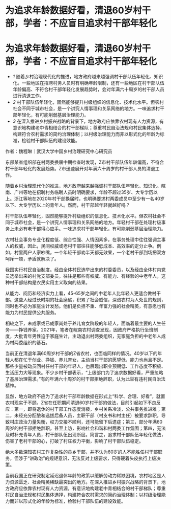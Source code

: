 # 为追求年龄数据好看，清退60岁村干部，学者：不应盲目追求村干部年轻化

# 为追求年龄数据好看，清退60岁村干部，学者：不应盲目追求村干部年轻化

  * _1_ 随着乡村治理现代化的推进，地方政府越来越强调村干部队伍年轻化、知识化。一些地区在招聘村务人员时有明确年龄限制，还有一些地区在村干部队伍年龄偏高、不符合村干部年轻化发展趋势时，会对年满六十周岁的村干部人员进行清退工作。
  * _2_ 村干部队伍年轻化，固然能够提升村级组织的信息化、技术化水平。但农村社会不同于城市社会，是一个讲究人情事理和关系网络的地方。一味追求村干部年轻化，有可能削弱基层治理能力。
  * _3_ 在深入推进乡村振兴战略的背景下，地方政府应依靠农村现有人力资源，有意识地构建老中青相结合的村干部梯队；尊重村民自治法规和村民集体选择，构建符合农村需求的简约治理体制；以村级治理能力而非以形式化的年龄为标准，检验村干部队伍的建设效能。

作者：魏程琳｜武汉大学中国乡村治理研究中心研究员

东部某省组织部在村两委换届中期检查时发现，Z市村干部队伍年龄偏高，不符合村干部年轻化的发展趋势。Z市迅速展开对年满六十周岁的村干部人员的清退工作。

随着乡村治理现代化的推进，地方政府越来越强调村干部队伍年轻化、知识化。皖南、广州等地在招聘村务临聘人员时明确要求，年龄不超过35岁、大专学历以上。浙江等地在2020年村干部换届时，也明确要求村两委成员中至少有一名40岁以下、大专学历以上的青年人。然而，村干部越年轻就越好吗？

村干部队伍年轻化，固然能够提升村级组织的信息化、技术化水平。但农村社会不同于城市社会，是一个讲究人情事理和关系网络的地方。年轻村干部在处理村级事务上未必有老干部得心应手。一味追求村干部年轻化，有可能削弱基层治理能力。

农村社会事务专业化程度低、综合性强、人情因素多，在事务处理中往往强调主事人的权威，因此，民间权威或老村干部往往能够低成本、高效率的定分止争。例如，村里两户人家吵嘴，一个年轻干部劝半天都无效果，一个老村干部到场把双方呵斥一顿，矛盾就解决了。

我国实行村民自治制度。经由全体村民选举出来的村委委员，以及经由全体村内党员选举出来的村党支部委员，往往是那些有权威、有能力、有经验的中老年人，这种村干部结构是农民实用主义取向的结果。

从能力、阅历和经济实力上看，45-65岁之间的中老年人比年轻人更适合做村干部。这些人经过长时期的社会磨砺，积累了社会威信，深谙农村为人处世的规则，同时也不必为家庭生计发愁。他们是负担不重、年富力强的社会精英，有意愿也有能力为村民提供公共服务。

相较之下，未成家或已成家尚处于养儿育女阶段的年轻人，面临着最主要的人生任务——挣钱养家。2021年，笔者在皖南农村调查发现，因政府严格执行坐班制度，大批青年男性迫于家庭生计，主动退出村两委组织，无家庭负担的中老年人成为村两委组织的基石。

当前正在清退年满60周岁村干部的Z省农村，也面临同样的情况。40岁以下的年轻人都在忙于创业、挣钱、养儿育女，主动当村干部的愿望低，能力也尚且不足。那些少量被动员回村任村干部的年轻人，也展现出职业预期低、工作态度不积极、生活压力大等现象。不少乡村干部表示，“上级部门为了追求数据好看，严重忽略了基层治理需求。”有的年满六十周岁的村干部拒绝辞职，认为此举有违村民自治法精神。

显然，地方政府不应为了追求村干部年龄数据在形式上“科学、合理、好看”，就置农村现实于不顾。Z省在任职期间清退60岁村干部的做法，目前引起如下不良反应：第一，即将退休的村干部工作态度消极，乡村关系冷淡，公共事务推进难；第二，未经充分酝酿和选拔后备人员，主职干部（村支书和村主任）被要求辞职，导致村庄政治力量失衡，权力交接不顺利，还可能留下后遗症；第三，部分年满60周岁的村干部拒绝辞职，甚至上访，影响社会和谐和村两委工作氛围；第四，无法及时补充青年人员，村干部队伍出现断层。简言之，追求村干部队伍年轻化做法，伤害了老村干部的心，打破了村庄权力平衡，影响了村干部队伍稳定。

绝大多数深知农村工作复杂性的县乡干部，并不认为60岁的人不能胜任村干部职务，但涉于“讲政治”的规矩意识，无法反对上级要求，只得硬着头皮执行上级决策。

当前我国正在研究制定延迟退休年龄的政策以缓解劳动力稀缺困境，农村地区是人力资源匮乏、社会精英稀缺最突出的地方。在深入推进乡村振兴战略的背景下，地方政府应依靠农村现有人力资源，有意识地构建老中青相结合的村干部梯队；尊重村民自治法规和村民集体选择，构建符合农村需求的简约治理体制；以村级治理能力而非以形式化的年龄为标准，检验村干部队伍的建设效能。

